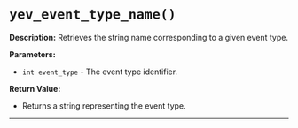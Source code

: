 # `yev_event_type_name()`

**Description:**
Retrieves the string name corresponding to a given event type.

**Parameters:**
- `int event_type` - The event type identifier.

**Return Value:**
- Returns a string representing the event type.

---
